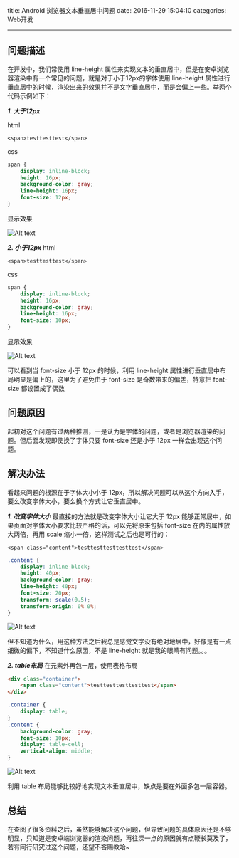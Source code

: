 title: Android 浏览器文本垂直居中问题
date: 2016-11-29 15:04:10
categories: Web开发

---

## 问题描述
在开发中，我们常使用 line-height 属性来实现文本的垂直居中，但是在安卓浏览器渲染中有一个常见的问题，就是对于小于12px的字体使用 line-height 属性进行垂直居中的时候，渲染出来的效果并不是文字垂直居中，而是会偏上一些。举两个代码示例如下：

***1. 大于12px***

html
```vbscript-html
<span>testtesttest</span>
```

css
```css
span {
    display: inline-block;
    height: 16px;
    background-color: gray;
    line-height: 16px;
    font-size: 12px;
}
```
<!-- more -->

显示效果

![Alt text](/images/1480324637887.png)

***2. 小于12px***
html
```vbscript-html
<span>testtesttest</span>
```

css
```css
span {
    display: inline-block;
    height: 16px;
    background-color: gray;
    line-height: 16px;
    font-size: 10px;
}
```

显示效果

![Alt text](/images/1480324744155.png)

可以看到当 font-size 小于 12px 的时候，利用 line-height 属性进行垂直居中布局明显是偏上的，这里为了避免由于 font-size 是奇数带来的偏差，特意把 font-size 都设置成了偶数

## 问题原因

起初对这个问题有过两种推测，一是认为是字体的问题，或者是浏览器渲染的问题。但后面发现即使换了字体只要 font-size 还是小于 12px 一样会出现这个问题。

## 解决办法

看起来问题的根源在于字体大小小于 12px，所以解决问题可以从这个方向入手，要么改变字体大小，要么换个方式让它垂直居中。

***1. 改变字体大小***
最直接的方法就是改变字体大小让它大于 12px 能够正常居中，如果页面对字体大小要求比较严格的话，可以先将原来包括 font-size 在内的属性放大两倍，再用 scale 缩小一倍，这样测试之后也是可行的：

```vbscript-html
<span class="content">testtesttesttesttest</span>
```

```css
.content {
    display: inline-block;
    height: 40px;
    background-color: gray;
    line-height: 40px;
    font-size: 20px;
    transform: scale(0.5);
    transform-origin: 0% 0%;
}
```
![Alt text](/images/1480389681672.png)

但不知道为什么，用这种方法之后我总是感觉文字没有绝对地居中，好像是有一点细微的偏下，不知道什么原因，不是 line-height 就是我的眼睛有问题。。。



***2. table布局***
在元素外再包一层，使用表格布局

```html
<div class="container">
    <span class="content">testtesttesttesttest</span>
</div>
```
```css
.container {
    display: table;
}
.content {
    background-color: gray;
    font-size: 10px;
    display: table-cell;
    vertical-align: middle;
}
```

![Alt text](/images/1480400251642.png)


利用 table 布局能够比较好地实现文本垂直居中，缺点是要在外面多包一层容器。

## 总结
在查阅了很多资料之后，虽然能够解决这个问题，但导致问题的具体原因还是不够明显，只知道是安卓端浏览器的渲染问题，再往深一点的原因就有点鞭长莫及了，若有同行研究过这个问题，还望不吝赐教哈~





